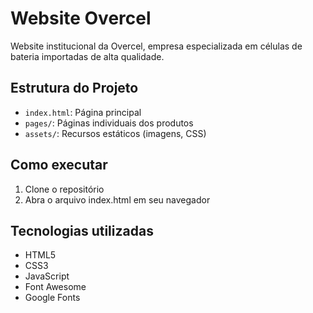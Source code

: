 # Website Overcel

Website institucional da Overcel, empresa especializada em células de bateria importadas de alta qualidade.

## Estrutura do Projeto

- `index.html`: Página principal
- `pages/`: Páginas individuais dos produtos
- `assets/`: Recursos estáticos (imagens, CSS)

## Como executar

1. Clone o repositório
2. Abra o arquivo index.html em seu navegador

## Tecnologias utilizadas

- HTML5
- CSS3
- JavaScript
- Font Awesome
- Google Fonts